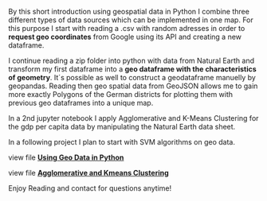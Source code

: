 By this short introduction using geospatial data in Python I combine three different types of data sources which can be implemented in one map. For this purpose I start with reading a .csv with random adresses in order to **request geo coordinates** from Google using its API and creating a new dataframe.

I continue reading a zip folder into python with data from Natural Earth and transform my first dataframe into a **geo dataframe with the characteristics of geometry**. It´s possible as well to construct a geodataframe manuelly by geopandas. Reading then geo spatial data from GeoJSON allows me to gain more exactly Polygons of the German districts for plotting them with previous geo dataframes into a unique map. 

In a 2nd jupyter notebook I apply Agglomerative and K-Means Clustering for the gdp per capita data by manipulating the Natural Earth data sheet. 

In a following project I plan to start with SVM algorithms on geo data.

view file **[Using Geo Data in Python](https://bit.ly/2SN3oTl)** 

view file **[Agglomerative and Kmeans Clustering](https://bit.ly/2SN3D0H)**

Enjoy Reading and contact for questions anytime!
